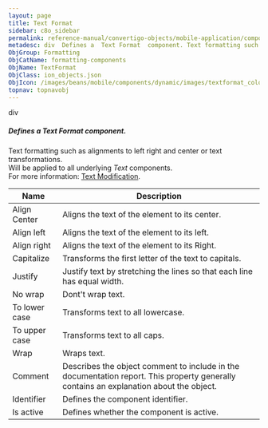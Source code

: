 ```yaml
---
layout: page
title: Text Format
sidebar: c8o_sidebar
permalink: reference-manual/convertigo-objects/mobile-application/components/formatting-components/text-format/
metadesc: div  Defines a  Text Format  component. Text formatting such as alignments to left right and center or text transformations. Will be applied to all un
ObjGroup: Formatting
ObjCatName: formatting-components
ObjName: TextFormat
ObjClass: ion_objects.json
ObjIcon: /images/beans/mobile/components/dynamic/images/textformat_color_32x32.png
topnav: topnavobj
---
```

div<br/>

##### Defines a <i>Text Format</i> component.<br/>
Text formatting such as alignments to left right and center or text transformations.<br/>
Will be applied to all underlying <i>Text</i> components.<br/>
For more information: <a href='https://ionicframework.com/docs/v3/theming/css-utilities/#text-modification'>Text Modification</a>.

Name | Description 
--- | ---
Align Center | Aligns the text of the element to its center.
Align left | Aligns the text of the element to its left.
Align right | Aligns the text of the element to its Right.
Capitalize | Transforms the first letter of the text to capitals.
Justify | Justify text by stretching the lines so that each line has equal width.
No wrap | Dont't wrap text.
To lower case | Transforms text to all lowercase.
To upper case | Transforms text to all caps.
Wrap | Wraps text.
Comment | Describes the object comment to include in the documentation report.  This property generally contains an explanation about the object. 
Identifier | Defines the component identifier.  
Is active | Defines whether the component is active. 

